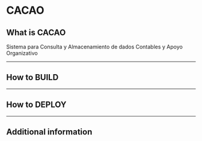 # CACAO

## What is CACAO

Sistema para Consulta y Almacenamiento de dados Contables y Apoyo Organizativo

___

## How to BUILD

___

## How to DEPLOY

___

## Additional information
